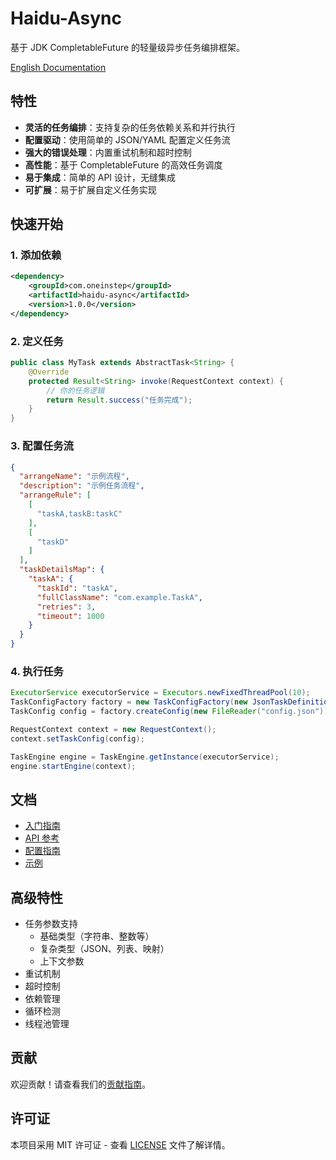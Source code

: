 # Haidu-Async

基于 JDK CompletableFuture 的轻量级异步任务编排框架。

[English Documentation](README.md)

## 特性

- **灵活的任务编排**：支持复杂的任务依赖关系和并行执行
- **配置驱动**：使用简单的 JSON/YAML 配置定义任务流
- **强大的错误处理**：内置重试机制和超时控制
- **高性能**：基于 CompletableFuture 的高效任务调度
- **易于集成**：简单的 API 设计，无缝集成
- **可扩展**：易于扩展自定义任务实现

## 快速开始

### 1. 添加依赖

```xml
<dependency>
    <groupId>com.oneinstep</groupId>
    <artifactId>haidu-async</artifactId>
    <version>1.0.0</version>
</dependency>
```

### 2. 定义任务

```java
public class MyTask extends AbstractTask<String> {
    @Override
    protected Result<String> invoke(RequestContext context) {
        // 你的任务逻辑
        return Result.success("任务完成");
    }
}
```

### 3. 配置任务流

```json
{
  "arrangeName": "示例流程",
  "description": "示例任务流程",
  "arrangeRule": [
    [
      "taskA,taskB:taskC"
    ],
    [
      "taskD"
    ]
  ],
  "taskDetailsMap": {
    "taskA": {
      "taskId": "taskA",
      "fullClassName": "com.example.TaskA",
      "retries": 3,
      "timeout": 1000
    }
  }
}
```

### 4. 执行任务

```java
ExecutorService executorService = Executors.newFixedThreadPool(10);
TaskConfigFactory factory = new TaskConfigFactory(new JsonTaskDefinitionReader());
TaskConfig config = factory.createConfig(new FileReader("config.json"));

RequestContext context = new RequestContext();
context.setTaskConfig(config);

TaskEngine engine = TaskEngine.getInstance(executorService);
engine.startEngine(context);
```

## 文档

- [入门指南](docs/zh/getting_started.md)
- [API 参考](docs/zh/api_reference.md)
- [配置指南](docs/zh/configuration.md)
- [示例](examples/)

## 高级特性

- 任务参数支持
    - 基础类型（字符串、整数等）
    - 复杂类型（JSON、列表、映射）
    - 上下文参数
- 重试机制
- 超时控制
- 依赖管理
- 循环检测
- 线程池管理

## 贡献

欢迎贡献！请查看我们的[贡献指南](CONTRIBUTING.md)。

## 许可证

本项目采用 MIT 许可证 - 查看 [LICENSE](LICENSE) 文件了解详情。 